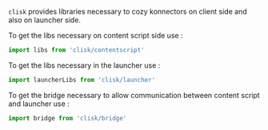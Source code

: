 `clisk` provides libraries necessary to cozy konnectors on client side and also on launcher
side.

To get the libs necessary on content script side use :

```javascript
import libs from 'clisk/contentscript'
```

To get the libs necessary in the launcher use :

```javascript
import launcherLibs from 'clisk/launcher'
```

To get the bridge necessary to allow communication between content script and launcher use :

```javascript
import bridge from 'clisk/bridge'
```
